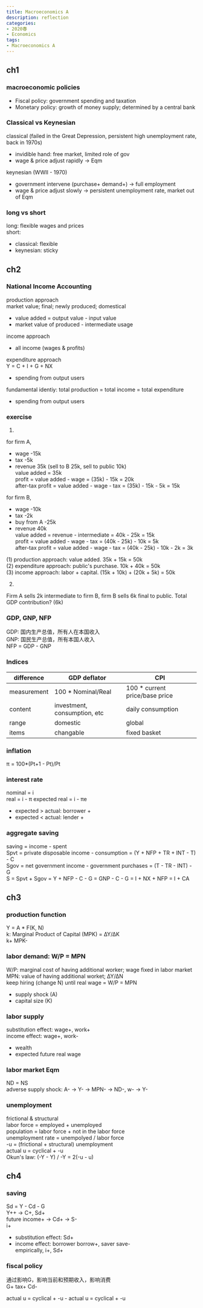 ```yaml
---
title: Macroeconomics A
description: reflection
categories: 
- 2020春
- Economics
tags:
- Macroeconomics A
---
```

## ch1 
### macroeconomic policies
* Fiscal policy: government spending and taxation  
* Monetary policy: growth of money supply; determined by a central bank  

### Classical vs Keynesian
classical (failed in the Great Depression, persistent high unemployment rate, back in 1970s)
* invidible hand: free market, limited role of gov  
* wage & price adjust rapidly -> Eqm  

keynesian (WWII - 1970)
* government intervene (purchase+ demand+) -> full employment
* wage & price adjust slowly -> persistent unemployment rate, market out of Eqm

### long vs short  
long: flexible wages and prices  
short:
* classical: flexible  
* keynesian: sticky

## ch2
### National Income Accounting  

production approach  
market value; final; newly produced; domestical  
* value added = output value - input value
* market value of produced - intermediate usage  

income approach  
* all income (wages & profits)

expenditure approach  
Y = C + I + G + NX
* spending from output users  

fundamental identiy: total production = total income = total expenditure  
* spending from output users  

### exercise 
1.  
for firm A,  
* wage -15k
* tax -5k
* revenue 35k (sell to B 25k, sell to public 10k)  
value added = 35k  
profit = value added - wage = (35k) - 15k = 20k  
after-tax profit = value added - wage - tax = (35k) - 15k - 5k = 15k  

for firm B,  
* wage -10k
* tax -2k
* buy from A -25k
* revenue 40k  
value added = revenue - intermediate = 40k - 25k = 15k  
profit = value added - wage - tax = (40k - 25k) - 10k = 5k  
after-tax profit = value added - wage - tax = (40k - 25k) - 10k - 2k = 3k

(1) production approach: value added. 35k + 15k = 50k  
(2) expenditure approach: public's purchase. 10k + 40k = 50k  
(3) income approach: labor + capital. (15k + 10k) + (20k + 5k) = 50k

2.  
Firm A sells 2k intermediate to firm B, firm B sells 6k final to public. Total GDP contribution?  (6k)  

### GDP, GNP, NFP  
GDP: 国内生产总值，所有人在本国收入  
GNP: 国民生产总值，所有本国人收入  
NFP = GDP - GNP  

### Indices


| difference | GDP deflator | CPI |
| ---------- | ------------ | --- |
| measurement | 100 * Nominal/Real | 100 * current price/base price |
| content | investment, consumption, etc | daily consumption |
| range | domestic | global |
| items | changable | fixed basket |

### inflation
π = 100*(Pt+1 - Pt)/Pt

### interest rate
nominal = i  
real = i - π
expected real = i - πe  
* expected > actual: borrower +  
* expected < actual: lender +  

### aggregate saving  
saving = income - spent  
Spvt = private disposable income - consumption = (Y + NFP + TR + INT - T) - C  
Sgov = net government income - government purchases = (T - TR - INT) - G  
S = Spvt + Sgov = Y + NFP - C - G = GNP - C - G = I + NX + NFP = I + CA  

## ch3
### production function
Y = A * F(K, N)  
k: Marginal Product of Capital (MPK) = ∆Y/∆K  
k+ MPK-  

### labor demand: W/P = MPN
W/P: marginal cost of having additional worker; wage fixed in labor market    
MPN: value of having additional worket; ∆Y/∆N  
keep hiring (change N) until real wage = W/P = MPN
* supply shock (A)
* capital size (K)  

### labor supply
substitution effect: wage+, work+  
income effect: wage+, work-  
* wealth
* expected future real wage

### labor market Eqm
ND = NS  
adverse supply shock: A- -> Y- -> MPN- -> ND-, w- -> Y-  

### unemployment
frictional & structural  
labor force = employed + unemployed  
population = labor force + not in the labor force  
unemployment rate = unempolyed / labor force  
-u = (frictional + structural) unemployment  
actual u = cyclical + -u  
Okun's law: (-Y - Y) / -Y = 2(-u - u)


## ch4
### saving
Sd = Y - Cd - G  
Y++ -> C+, Sd+  
future income+ -> Cd+ -> S-  
i+  
* substitution effect: Sd+  
* income effect: borrower borrow+, saver save-  
empirically, i+, Sd+  
### fiscal policy  
通过影响G，影响当前和预期收入，影响消费  
G+ tax+ Cd-

actual u = cyclical + -u  -
actual u = cyclical + -u  
